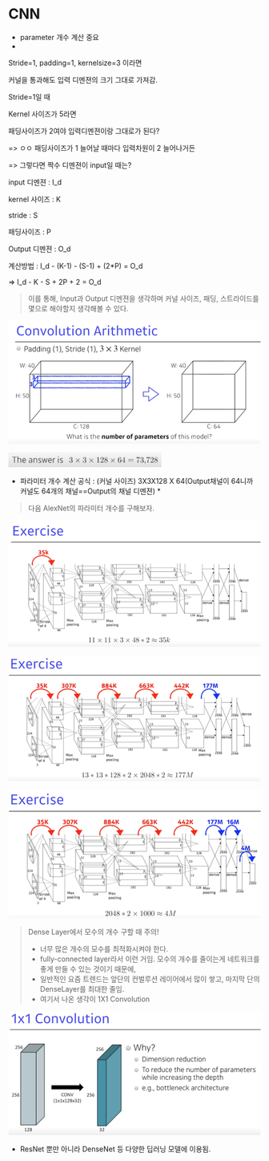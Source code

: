 # CNN

- parameter 개수 계산 중요
- 

Stride=1, padding=1, kernelsize=3 이라면

커널을 통과해도 입력 디멘젼의 크기 그대로 가져감.



Stride=1일 때

Kernel 사이즈가 5라면

패딩사이즈가 2여야 입력디멘젼이랑 그대로가 된다?

=> ㅇㅇ 패딩사이즈가 1 늘어날 때마다 입력차원이 2 늘어나거든

=> 그렇다면 짝수 디멘젼이 input일 때는?



input 디멘젼 : I_d

kernel 사이즈 : K

stride : S

패딩사이즈 : P

Output 디멘젼 : O_d

계산방법 : I_d - (K-1) - (S-1) + (2*P) = O_d

=> I_d - K  - S + 2P + 2 = O_d



> 이를 통해, Input과 Output 디멘젼을 생각하며 커널 사이즈, 패딩, 스트라이드를 몇으로 해야할지 생각해볼 수 있다.



![image-20210203120802603](CNN.assets/image-20210203120802603.png)

<img src="CNN.assets/image-20210203120814447.png" alt="image-20210203120814447" style="zoom:67%;" />

- 파라미터 개수 계산 공식 : (커널 사이즈) 3X3X128 X 64(Output채널이 64니까 커널도 64개의 채널==Output의 채널 디멘젼) * 



> 다음 AlexNet의 파라미터 개수를 구해보자.

![image-20210203121341086](CNN.assets/image-20210203121341086.png)





![image-20210203121716653](CNN.assets/image-20210203121716653.png)

![image-20210203121816067](CNN.assets/image-20210203121816067.png)





> Dense Layer에서 모수의 개수 구할 때 주의!
>
> - 너무 많은 개수의 모수를 최적화시켜야 한다.
> - fully-connected layer라서 이런 거임. 모수의 개수를 줄이는게 네트워크를 좋게 만들 수 있는 것이기 때문에,
> - 일반적인 요즘 트렌드는 앞단의 컨벌루션 레이어에서 많이 쌓고, 마지막 단의 DenseLayer를 최대한 줄임.
> - 여기서 나온 생각이 1X1 Convolution 





![image-20210203122214362](CNN.assets/image-20210203122214362.png)

- ResNet 뿐만 아니라 DenseNet 등 다양한 딥러닝 모델에 이용됨.